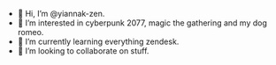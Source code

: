 - 👋 Hi, I’m @yiannak-zen.
- 👀 I’m interested in cyberpunk 2077, magic the gathering and my dog romeo.
- 🌱 I’m currently learning everything zendesk.
- 💞️ I’m looking to collaborate on stuff.

<!---
yiannak-zen/yiannak-zen is a ✨ special ✨ repository because its `README.md` (this file) appears on your GitHub profile.
You can click the Preview link to take a look at your changes.
--->
